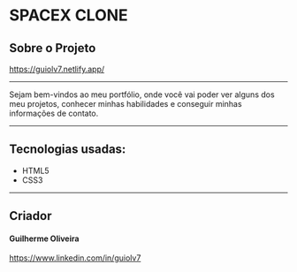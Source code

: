 <h1>SPACEX CLONE</h1>

<h2>Sobre o Projeto</h2>

<a href="https://guiolv7.netlify.app/">https://guiolv7.netlify.app/</a><hr>

Sejam bem-vindos ao meu portfólio, onde você vai poder ver alguns dos meu projetos, conhecer minhas habilidades e conseguir minhas informações de contato.<hr>

<h2>Tecnologias usadas:</h2>
<ul>
  <li>HTML5</li>
  <li>CSS3</li>
</ul><hr>

<h2>Criador</h2>
<h4>Guilherme Oliveira</h4>
<a href="https://www.linkedin.com/in/guiolv7">https://www.linkedin.com/in/guiolv7</a>
